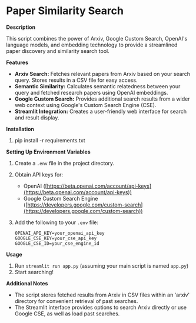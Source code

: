 # Paper Similarity Search

**Description**

This script combines the power of Arxiv, Google Custom Search, OpenAI's language models, and embedding technology to provide a streamlined paper discovery and similarity search tool.

**Features**

* **Arxiv Search:** Fetches relevant papers from Arxiv based on your search query. Stores results in a CSV file for easy access.
* **Semantic Similarity:** Calculates semantic relatedness between your query and fetched research papers using OpenAI embeddings.
* **Google Custom Search:** Provides additional search results from a wider web context using Google's Custom Search Engine (CSE). 
* **Streamlit Integration:** Creates a user-friendly web interface for search and result display.

**Installation**

1. pip install -r requirements.txt 

**Setting Up Environment Variables**

1. Create a `.env` file in the project directory. 
2. Obtain API keys for:
    * OpenAI ([https://beta.openai.com/account/api-keys](https://beta.openai.com/account/api-keys))
    * Google Custom Search Engine ([https://developers.google.com/custom-search](https://developers.google.com/custom-search))
3. Add the following to your `.env` file:

   ```
   OPENAI_API_KEY=your_openai_api_key
   GOOGLE_CSE_KEY=your_cse_api_key
   GOOGLE_CSE_ID=your_cse_engine_id
   ```

**Usage**

1. Run `streamlit run app.py` (assuming your main script is named `app.py`)
2. Start searching! 

**Additional Notes**

* The script stores fetched results from Arxiv in CSV files within an 'arxiv' directory for convenient retrieval of past searches. 
* The Streamlit interface provides options to search Arxiv directly or use Google CSE, as well as load past searches. 
